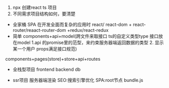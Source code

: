 1. npx 创建react ts 项目
2. 不同需求项目结构如何，要清楚

  - 全家桶 SPA  在开发全面而复杂的应用时 react/ react-dom + react-router/reaact-router-dom +redux/react-redux
  - 简单 components+api+model(跨文件来取接口 ts的自定义类型type 接口放在model 1.api 的promise里的范型，来约束服务器端返回数据的类型  2. 显示某一个用户 props满足接口规范)

  components+pages(store)+store+api+routes

  - 全栈型项目 
    frontend
    backend
    db 

   - ssr项目 服务器端渲染
   SEO:搜索引擎优化
   SPA:root节点 bundle.js